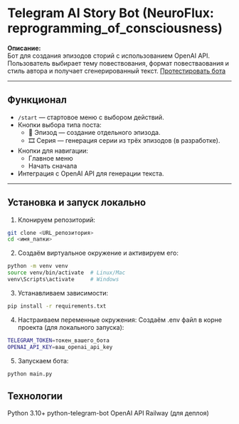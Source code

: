 # Telegram AI Story Bot (NeuroFlux: reprogramming_of_consciousness)

**Описание:**  
Бот для создания эпизодов сторий с использованием OpenAI API. Пользователь выбирает тему повествования, формат повестваования и стиль автора и получает сгенерированный текст.
[Протестировать бота](https://t.me/chitchattering_bot)

---

## Функционал

- `/start` — стартовое меню с выбором действий.  
- Кнопки выбора типа поста:  
  - 📘 Эпизод — создание отдельного эпизода.  
  - 🎞 Серия — генерация серии из трёх эпизодов (в разработке).  
- Кнопки для навигации:  
  - Главное меню  
  - Начать сначала  
- Интеграция с OpenAI API для генерации текста.  

---

## Установка и запуск локально

1. Клонируем репозиторий:

```bash
git clone <URL_репозитория>
cd <имя_папки>
```
2. Создаём виртуальное окружение и активируем его:

```bash
python -m venv venv
source venv/bin/activate  # Linux/Mac
venv\Scripts\activate     # Windows
```
3. Устанавливаем зависимости:

```bash
pip install -r requirements.txt
```
4. Настраиваем переменные окружения:
Создаём .env файл в корне проекта (для локального запуска):

```bash
TELEGRAM_TOKEN=токен_вашего_бота
OPENAI_API_KEY=ваш_openai_api_key
```
5. Запускаем бота:

```bash
python main.py
```
## Технологии

Python 3.10+
python-telegram-bot
OpenAI API
Railway (для деплоя)

